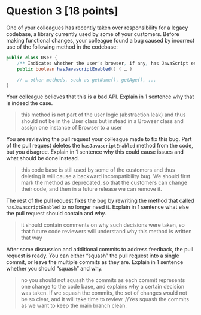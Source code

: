 # Question 3 [18 points]

One of your colleagues has recently taken over responsibility for a legacy codebase, a library currently used by some of your customers.
Before making functional changes, your colleague found a bug caused by incorrect use of the following method in the codebase:

```java
public class User {
    /** Indicates whether the user’s browser, if any, has JavaScript enabled. */
    public boolean hasJavascriptEnabled() { … }

    // … other methods, such as getName(), getAge(), ...
}
```

Your colleague believes that this is a bad API. Explain in 1 sentence why that is indeed the case.

> this method is not part of the user logic (abstraction leak) and thus should not be in the User class but instead 
> in a Browser class and assign one instance of Browser to a user

You are reviewing the pull request your colleague made to fix this bug. Part of the pull request deletes the `hasJavascriptEnabled` method from the code, but you disagree.
Explain in 1 sentence why this could cause issues and what should be done instead.

> this code base is still used by some of the customers and thus deleting it will cause a backward incompatibility 
> bug. We should first mark the method as deprecated, so that the customers can change their code, and then in a 
> future release we can remove it. 

The rest of the pull request fixes the bug by rewriting the method that called `hasJavascriptEnabled` to no longer need it.
Explain in 1 sentence what else the pull request should contain and why.

> it should contain comments on why such decisions were taken, so that future code reviewers will understand why
> this method is written that way

After some discussion and additional commits to address feedback, the pull request is ready.
You can either “squash” the pull request into a single commit, or leave the multiple commits as they are.
Explain in 1 sentence whether you should “squash” and why.

> no you should not squash the commits as each commit represents one change to the code base, and explains why 
> a certain decision was taken. If we squash the commits, the set of changes would not be so clear, and it will
> take time to review. 
  //Yes squash the commits as we want to keep the main branch clean.
